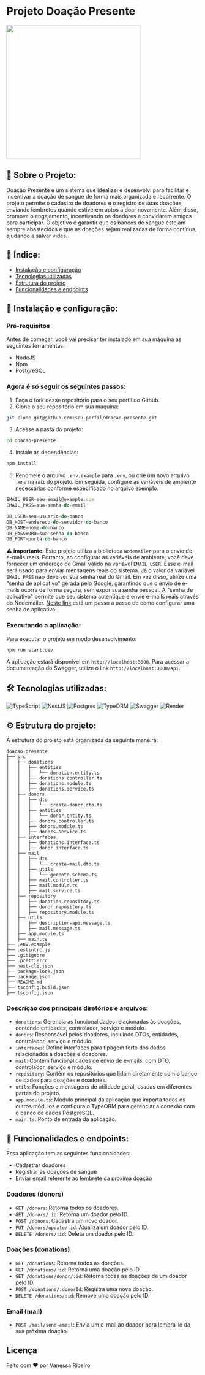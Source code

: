 # Projeto Doação Presente

<img src="https://res.cloudinary.com/dnuhmdhlu/image/upload/v1725639057/xc05prn8r9wi8y31rmvz.png" width="350"/>

## 📌 Sobre o Projeto:
Doação Presente é um sistema que idealizei e desenvolvi para facilitar e incentivar a doação de sangue de forma mais organizada e recorrente. O projeto permite o cadastro de doadores e o registro de suas doações, enviando lembretes quando estiverem aptos a doar novamente. Além disso, promove o engajamento, incentivando os doadores a convidarem amigos para participar. O objetivo é garantir que os bancos de sangue estejam sempre abastecidos e que as doações sejam realizadas de forma contínua, ajudando a salvar vidas.

## 📝 Índice:
* [Instalação e configuração](#instalação-e-configuração)
* [Tecnologias utilizadas](#tecnologias-utilizadas)
* [Estrutura do projeto](#estrutura-do-projeto)
* [Funcionalidades e endpoints](#funcionalidades-e-endpoints)

## 🔧 Instalação e configuração:
### Pré-requisitos
Antes de começar, você vai precisar ter instalado em sua máquina as seguintes ferramentas:
- NodeJS 
- Npm
- PostgreSQL

### Agora é só seguir os seguintes passos:
1. Faça o fork desse repositório para o seu perfil do Github.
2. Clone o seu repositório em sua máquina:
```bash
git clone git@github.com:seu-perfil/doacao-presente.git
```
3. Acesse a pasta do projeto:
```bash
cd doacao-presente
```
4. Instale as dependências:
```bash
npm install
```
5. Renomeie o arquivo `.env.example` para `.env`, ou crie um novo arquivo `.env` na raiz do projeto. Em seguida, configure as variáveis de ambiente necessárias conforme especificado no arquivo exemplo.

```javascript
EMAIL_USER=seu-email@example.com
EMAIL_PASS=sua-senha-do-email

DB_USER=seu-usuario-do-banco
DB_HOST=endereco-do-servidor-do-banco
DB_NAME=nome-do-banco
DB_PASSWORD=sua-senha-do-banco
DB_PORT=porta-do-banco
```

⚠️ **importante:** Este projeto utiliza a biblioteca `Nodemailer` para o envio de e-mails reais. Portanto, ao configurar as variáveis de ambiente, você deve fornecer um endereço de Gmail válido na variável `EMAIL_USER`. Esse e-mail será usado para enviar mensagens reais do sistema. Já o valor da variável `EMAIL_PASS` não deve ser sua senha real do Gmail. Em vez disso, utilize uma "senha de aplicativo" gerada pelo Google, garantindo que o envio de e-mails ocorra de forma segura, sem expor sua senha pessoal. A "senha de aplicativo" permite que seu sistema autentique e envie e-mails reais através do Nodemailer. [Neste link](https://snov.io/knowledgebase/br/como-criar-e-usar-a-senha-do-aplicativo-gmail/#:~:text=Para%20criar%20uma%20senha%20de,(ativada)%20antes%20de%20continuar.) está um passo a passo de como configurar uma senha de aplicativo.

### Executando a aplicação:
Para executar o projeto em modo desenvolvimento:
```bash
npm run start:dev
```
A aplicação estará disponível em `http://localhost:3000`. Para acessar a documentação do Swagger, utilize o link `http://localhost:3000/api`.


## 🛠️ Tecnologias utilizadas:
![TypeScript](https://img.shields.io/badge/TypeScript-007ACC?style=for-the-badge&logo=typescript&logoColor=white)
![NestJS](https://img.shields.io/badge/nestjs-E0234E?style=for-the-badge&logo=nestjs&logoColor=white)
![Postgres](https://img.shields.io/badge/PostgreSQL-316192?style=for-the-badge&logo=postgresql&logoColor=white)
![TypeORM](https://img.shields.io/badge/typeorm-FE0803?style=for-the-badge&logo=typeorm&logoColor=white)
![Swagger](https://img.shields.io/badge/Swagger-85EA2D?style=for-the-badge&logo=Swagger&logoColor=white)
![Render](https://img.shields.io/badge/Render-46E3B7?style=for-the-badge&logo=render&logoColor=white)

## ⚙️ Estrutura do projeto:
A estrutura do projeto está organizada da seguinte maneira:
```
doacao-presente
├── src
│   ├── donations
│   │   ├── entities
│   │   │   └── donation.entity.ts
│   │   ├── donations.controller.ts
│   │   ├── donations.module.ts
│   │   ├── donations.service.ts
│   ├── donors
│   │   ├── dto
│   │   │   └── create-donor.dto.ts
│   │   ├── entities
│   │   │   └── donor.entity.ts
│   │   ├── donors.controller.ts
│   │   ├── donors.module.ts
│   │   ├── donors.service.ts
│   ├── interfaces
│   │   ├── donations.interface.ts
│   │   ├── donor.interface.ts
│   ├── mail
│   │   ├── dto
│   │   │   └── create-mail.dto.ts
│   │   ├── utils
│   │   │   └── gerente.schema.ts
│   │   ├── mail.controller.ts
│   │   ├── mail.module.ts
│   │   ├── mail.service.ts
│   ├── repository
│   │   ├── donation.repository.ts
│   │   ├── donor.repository.ts
│   │   ├── repository.module.ts
│   ├── utils
│   │   ├── description-api.message.ts
│   │   ├── mail.message.ts
│   ├── app.module.ts
│   ├── main.ts
├── .env.example
├── .eslintrc.js
├── .gitignore
├── .prettierrc
├── nest-cli.json
├── package-lock.json
├── package.json
├── README.md
├── tsconfig.build.json
├── tsconfig.json
```
### Descrição dos principais diretórios e arquivos:
* `donations`: Gerencia as funcionalidades relacionadas às doações, contendo entidades, controlador, serviço e módulo.
* `donors`: Responsável pelos doadores, incluindo DTOs, entidades, controlador, serviço e módulo.
* `interfaces`: Define interfaces para tipagem forte dos dados relacionados a doações e doadores.
* `mail`: Contém funcionalidades de envio de e-mails, com DTO, controlador, serviço e módulo.
* `repository`: Contém os repositórios que lidam diretamente com o banco de dados para doações e doadores.
* `utils`: Funções e mensagens de utilidade geral, usadas em diferentes partes do projeto.
* `app.module.ts`: Módulo principal da aplicação que importa todos os outros módulos e configura o TypeORM para gerenciar a conexão com o banco de dados PostgreSQL.
* `main.ts`: Ponto de entrada da aplicação.

## 📍 Funcionalidades e endpoints:
Essa aplicação tem as seguintes funcionaidades:
* Cadastrar doadores
* Registrar as doações de sangue
* Enviar email referente ao lembrete da proxima doação

### Doadores (donors)
- `GET /donors`: Retorna todos os doadores.
- `GET /donors/:id`: Retorna um doador pelo ID.
- `POST /donors`: Cadastra um novo doador.
- `PUT /donors/update/:id`: Atualiza um doador pelo ID.
- `DELETE /donors/:id`: Deleta um doador pelo ID.

### Doações (donations)
- `GET /donations`: Retorna todos as doações.
- `GET /donations/:id`: Retorna uma doação pelo ID.
- `GET /donations/donor/:id`: Retorna todas as doações de um doador pelo ID.
- `POST /donations/:donorId`: Registra uma nova doação.
- `DELETE /donations/:id`: Remove uma doação pelo ID.

### Email (mail)
- `POST /mail/send-email`: Envia um e-mail ao doador para lembrá-lo da sua próxima doação.

## Licença
Feito com ❤️ por Vanessa Ribeiro
